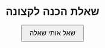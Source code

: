 # <!DOCTYPE html>
<html lang="he">
<head>
  <meta charset="UTF-8">
  <title>בוחן הכנה לקצונה עורפית</title>
  <style>
    body{
      font-family:Arial,Helvetica,sans-serif;
      direction:rtl;
      text-align:center;
      margin:40px auto;
      max-width:600px;
    }
    button{
      padding:10px 20px;
      font-size:18px;
      cursor:pointer;
    }
    #question-box{display:none;margin-top:25px;}
    #user-answer{
      width:90%;
      padding:8px;
      font-size:18px;
      direction:rtl;
      margin-top:10px;
    }
    #feedback{margin-top:12px;font-weight:bold;}
  </style>
</head>
<body>

<h1>שאלת הכנה לקצונה</h1>

<button onclick="generateQuestion()">שאל אותי שאלה</button>

<div id="question-box">
  <p id="question-text"></p>
  <input id="user-answer" type="text" placeholder="הקלד/י תשובה כאן">
  <button onclick="checkAnswer()">בדוק תשובה</button>
  <p id="feedback"></p>
</div>

<!-- קובץ השאלות -->
<script src="questions.js"></script>
<script>
let currentQuestion=null;

function generateQuestion(){
  const idx=Math.floor(Math.random()*questions.length);
  currentQuestion=questions[idx];
  document.getElementById('question-text').innerText=currentQuestion.q;
  document.getElementById('question-box').style.display='block';
  document.getElementById('feedback').innerText='';
  document.getElementById('user-answer').value='';
  document.getElementById('user-answer').focus();
}

function normalize(str){
  return str.trim().replace(/\s+/g,'').toLowerCase();
}

function checkAnswer(){
  const userAns=document.getElementById('user-answer').value;
  const ok=normalize(userAns)===normalize(currentQuestion.a);
  document.getElementById('feedback').innerText=
      ok? 'תשובה נכונה! 🎉' : `תשובה שגויה. הנכון: ${currentQuestion.a}`;
}
</script>
</body>
</html>